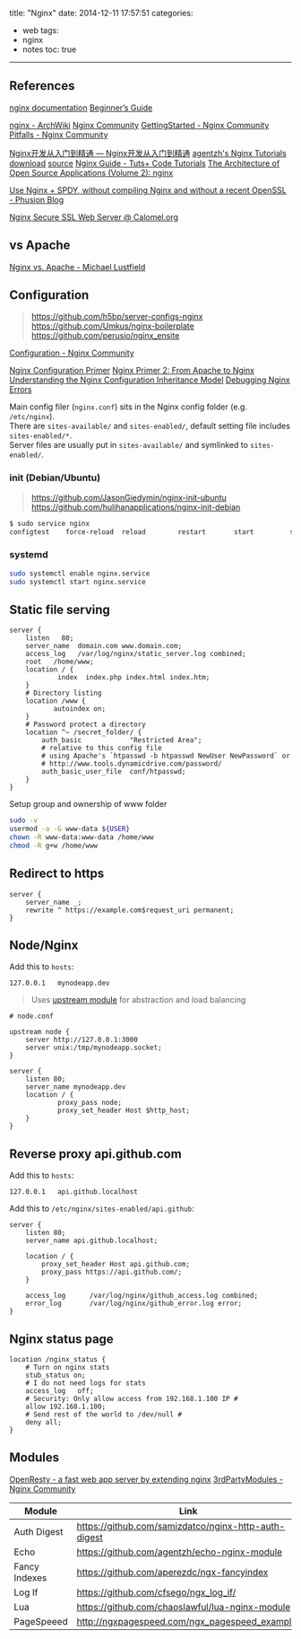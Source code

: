 title: "Nginx"
date: 2014-12-11 17:57:51
categories:
- web
tags:
- nginx
- notes
toc: true
---

## References

[nginx documentation](http://nginx.org/en/docs/)
[Beginner’s Guide](http://nginx.org/en/docs/beginners_guide.html)

[nginx - ArchWiki](https://wiki.archlinux.org/index.php/Nginx)
[Nginx Community](http://wiki.nginx.org/Main)
[GettingStarted - Nginx Community](http://wiki.nginx.org/GettingStarted)
[Pitfalls - Nginx Community](http://wiki.nginx.org/Pitfalls)

[Nginx开发从入门到精通 — Nginx开发从入门到精通](http://tengine.taobao.org/book/index.html)
[agentzh's Nginx Tutorials](http://openresty.org/download/agentzh-nginx-tutorials-en.html) [download](http://openresty.org/#eBooks) [source](https://github.com/openresty/nginx-tutorials)
[Nginx Guide - Tuts+ Code Tutorials](http://code.tutsplus.com/series/nginx-guide--cms-792)
[The Architecture of Open Source Applications (Volume 2): nginx](http://www.aosabook.org/en/nginx.html)

[Use Nginx + SPDY, without compiling Nginx and without a recent OpenSSL - Phusion Blog](http://old.blog.phusion.nl/2013/08/21/use-nginx-spdy-without-compiling-nginx-and-without-a-recent-openssl/)

[Nginx Secure SSL Web Server @ Calomel.org](https://calomel.org/nginx.html)

## vs Apache

[Nginx vs. Apache - Michael Lustfield](https://michael.lustfield.net/nginx/nginx-vs-apache)

## Configuration

> https://github.com/h5bp/server-configs-nginx  
> https://github.com/Umkus/nginx-boilerplate  
> https://github.com/perusio/nginx_ensite  

[Configuration - Nginx Community](http://wiki.nginx.org/Configuration)

[Nginx Configuration Primer](http://blog.martinfjordvald.com/2010/07/nginx-primer/)
[Nginx Primer 2: From Apache to Nginx](https://blog.martinfjordvald.com/2011/02/nginx-primer-2-from-apache-to-nginx/)
[Understanding the Nginx Configuration Inheritance Model](https://blog.martinfjordvald.com/2012/08/understanding-the-nginx-configuration-inheritance-model/)
[Debugging Nginx Errors](https://blog.martinfjordvald.com/2013/06/debugging-nginx-errors/)

Main config filer (`nginx.conf`) sits in the Nginx config folder (e.g. `/etc/nginx`).  
There are `sites-available/` and `sites-enabled/`, default setting file includes `sites-enabled/*`.  
Server files are usually put in `sites-available/` and symlinked to `sites-enabled/`.

### init (Debian/Ubuntu)

> https://github.com/JasonGiedymin/nginx-init-ubuntu  
> https://github.com/hulihanapplications/nginx-init-debian

```sh
$ sudo service nginx 
configtest    force-reload  reload        restart       start         status        stop 
```

### systemd

```sh
sudo systemctl enable nginx.service
sudo systemctl start nginx.service
```


## Static file serving

```nginx
server {
    listen   80;
    server_name  domain.com www.domain.com;
    access_log   /var/log/nginx/static_server.log combined;
    root   /home/www;
    location / {
            index  index.php index.html index.htm;
    }
    # Directory listing
    location /www {
           autoindex on;
    }
    # Password protect a directory
    location ^~ /secret_folder/ {
        auth_basic            "Restricted Area";
        # relative to this config file
        # using Apache's `htpasswd -b htpasswd NewUser NewPassword` or
        # http://www.tools.dynamicdrive.com/password/
        auth_basic_user_file  conf/htpasswd;
    }
}
```

Setup group and ownership of www folder

```sh
sudo -v
usermod -a -G www-data ${USER}
chown -R www-data:www-data /home/www
chmod -R g+w /home/www
```

## Redirect to https

```nginx
server {
    server_name _;
    rewrite ^ https://example.com$request_uri permanent;
}
```

## Node/Nginx

Add this to `hosts`:

```
127.0.0.1   mynodeapp.dev
```

> Uses [upstream module](http://nginx.org/en/docs/http/ngx_http_upstream_module.html) for abstraction and load balancing

```nginx
# node.conf

upstream node {
    server http://127.0.0.1:3000
    server unix:/tmp/mynodeapp.socket;
}

server {
    listen 80;
    server_name mynodeapp.dev
    location / {
            proxy_pass node;
            proxy_set_header Host $http_host;
    }
}
```

## Reverse proxy api.github.com

Add this to `hosts`:

```
127.0.0.1   api.github.localhost
```

Add this to `/etc/nginx/sites-enabled/api.github`:

```nginx
server {
    listen 80;
    server_name api.github.localhost;

    location / {
        proxy_set_header Host api.github.com;
        proxy_pass https://api.github.com/;
    }

    access_log      /var/log/nginx/github_access.log combined;
    error_log       /var/log/nginx/github_error.log error;
}
```

## Nginx status page

```nginx
location /nginx_status {
    # Turn on nginx stats
    stub_status on;
    # I do not need logs for stats
    access_log   off;
    # Security: Only allow access from 192.168.1.100 IP #
    allow 192.168.1.100;
    # Send rest of the world to /dev/null #
    deny all;
}
```

## Modules

[OpenResty - a fast web app server by extending nginx](http://openresty.org/)
[3rdPartyModules - Nginx Community](http://wiki.nginx.org/3rdPartyModules)

Module        | Link
------        | -----
Auth Digest   | https://github.com/samizdatco/nginx-http-auth-digest
Echo          | https://github.com/agentzh/echo-nginx-module
Fancy Indexes | https://github.com/aperezdc/ngx-fancyindex
Log If        | https://github.com/cfsego/ngx_log_if/
Lua           | https://github.com/chaoslawful/lua-nginx-module
PageSpeeed    | http://ngxpagespeed.com/ngx_pagespeed_example/

